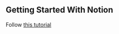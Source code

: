 ## Getting Started With Notion

Follow
[this tutorial](https://developers.notion.com/docs/create-a-notion-integration#getting-started)
